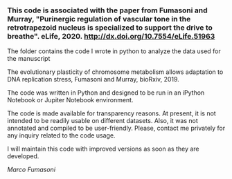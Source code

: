 ### This code is associated with the paper from Fumasoni and Murray, "Purinergic regulation of vascular tone in the retrotrapezoid nucleus is specialized to support the drive to breathe". eLife, 2020. http://dx.doi.org/10.7554/eLife.51963

The folder contains the code I wrote in python to analyze the data used for the
manuscript

The evolutionary plasticity of chromosome metabolism allows adaptation to DNA replication stress, Fumasoni and Murray, bioRxiv, 2019.


The code was written in Python and designed to be run in an iPython Notebook or Jupiter Notebook environment.


The code is made available for transparency reasons. At present, it is not intended to be readily usable on different datasets. Also, it was not annotated and compiled to be user-friendly. Please, contact me privately for any inquiry related to the code usage.


I will maintain this code with improved versions as soon as they are developed.


*Marco Fumasoni*

